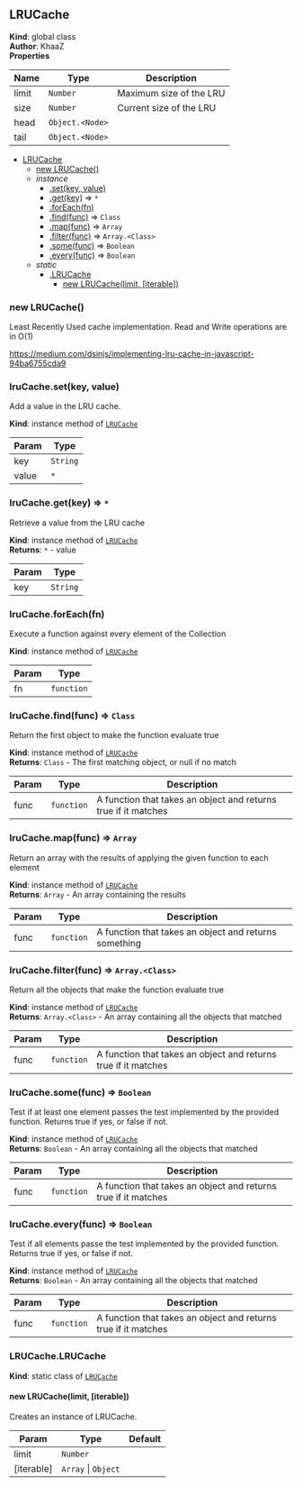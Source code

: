 <a name="LRUCache"></a>

## LRUCache
**Kind**: global class  
**Author**: KhaaZ  
**Properties**

| Name | Type | Description |
| --- | --- | --- |
| limit | <code>Number</code> | Maximum size of the LRU |
| size | <code>Number</code> | Current size of the LRU |
| head | <code>Object.&lt;Node&gt;</code> |  |
| tail | <code>Object.&lt;Node&gt;</code> |  |


* [LRUCache](#LRUCache)
    * [new LRUCache()](#new_LRUCache_new)
    * _instance_
        * [.set(key, value)](#LRUCache+set)
        * [.get(key)](#LRUCache+get) ⇒ <code>\*</code>
        * [.forEach(fn)](#LRUCache+forEach)
        * [.find(func)](#LRUCache+find) ⇒ <code>Class</code>
        * [.map(func)](#LRUCache+map) ⇒ <code>Array</code>
        * [.filter(func)](#LRUCache+filter) ⇒ <code>Array.&lt;Class&gt;</code>
        * [.some(func)](#LRUCache+some) ⇒ <code>Boolean</code>
        * [.every(func)](#LRUCache+every) ⇒ <code>Boolean</code>
    * _static_
        * [.LRUCache](#LRUCache.LRUCache)
            * [new LRUCache(limit, [iterable])](#new_LRUCache.LRUCache_new)

<a name="new_LRUCache_new"></a>

### new LRUCache()
Least Recently Used cache implementation.
Read and Write operations are in O(1)

https://medium.com/dsinjs/implementing-lru-cache-in-javascript-94ba6755cda9

<a name="LRUCache+set"></a>

### lruCache.set(key, value)
Add a value in the LRU cache.

**Kind**: instance method of [<code>LRUCache</code>](#LRUCache)  

| Param | Type |
| --- | --- |
| key | <code>String</code> | 
| value | <code>\*</code> | 

<a name="LRUCache+get"></a>

### lruCache.get(key) ⇒ <code>\*</code>
Retrieve a value from the LRU cache

**Kind**: instance method of [<code>LRUCache</code>](#LRUCache)  
**Returns**: <code>\*</code> - value  

| Param | Type |
| --- | --- |
| key | <code>String</code> | 

<a name="LRUCache+forEach"></a>

### lruCache.forEach(fn)
Execute a function against every element of the Collection

**Kind**: instance method of [<code>LRUCache</code>](#LRUCache)  

| Param | Type |
| --- | --- |
| fn | <code>function</code> | 

<a name="LRUCache+find"></a>

### lruCache.find(func) ⇒ <code>Class</code>
Return the first object to make the function evaluate true

**Kind**: instance method of [<code>LRUCache</code>](#LRUCache)  
**Returns**: <code>Class</code> - The first matching object, or null if no match  

| Param | Type | Description |
| --- | --- | --- |
| func | <code>function</code> | A function that takes an object and returns true if it matches |

<a name="LRUCache+map"></a>

### lruCache.map(func) ⇒ <code>Array</code>
Return an array with the results of applying the given function to each element

**Kind**: instance method of [<code>LRUCache</code>](#LRUCache)  
**Returns**: <code>Array</code> - An array containing the results  

| Param | Type | Description |
| --- | --- | --- |
| func | <code>function</code> | A function that takes an object and returns something |

<a name="LRUCache+filter"></a>

### lruCache.filter(func) ⇒ <code>Array.&lt;Class&gt;</code>
Return all the objects that make the function evaluate true

**Kind**: instance method of [<code>LRUCache</code>](#LRUCache)  
**Returns**: <code>Array.&lt;Class&gt;</code> - An array containing all the objects that matched  

| Param | Type | Description |
| --- | --- | --- |
| func | <code>function</code> | A function that takes an object and returns true if it matches |

<a name="LRUCache+some"></a>

### lruCache.some(func) ⇒ <code>Boolean</code>
Test if at least one element passes the test implemented by the provided function. Returns true if yes, or false if not.

**Kind**: instance method of [<code>LRUCache</code>](#LRUCache)  
**Returns**: <code>Boolean</code> - An array containing all the objects that matched  

| Param | Type | Description |
| --- | --- | --- |
| func | <code>function</code> | A function that takes an object and returns true if it matches |

<a name="LRUCache+every"></a>

### lruCache.every(func) ⇒ <code>Boolean</code>
Test if all elements passe the test implemented by the provided function. Returns true if yes, or false if not.

**Kind**: instance method of [<code>LRUCache</code>](#LRUCache)  
**Returns**: <code>Boolean</code> - An array containing all the objects that matched  

| Param | Type | Description |
| --- | --- | --- |
| func | <code>function</code> | A function that takes an object and returns true if it matches |

<a name="LRUCache.LRUCache"></a>

### LRUCache.LRUCache
**Kind**: static class of [<code>LRUCache</code>](#LRUCache)  
<a name="new_LRUCache.LRUCache_new"></a>

#### new LRUCache(limit, [iterable])
Creates an instance of LRUCache.


| Param | Type | Default |
| --- | --- | --- |
| limit | <code>Number</code> |  | 
| [iterable] | <code>Array</code> \| <code>Object</code> | <code></code> | 

